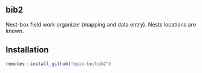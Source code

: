 

bib2
------------
 Nest-box field work organizer (mapping and data entry). Nests locations are known.


Installation
------------

``` r
remotes::install_github("mpio-be/bib2")
```

